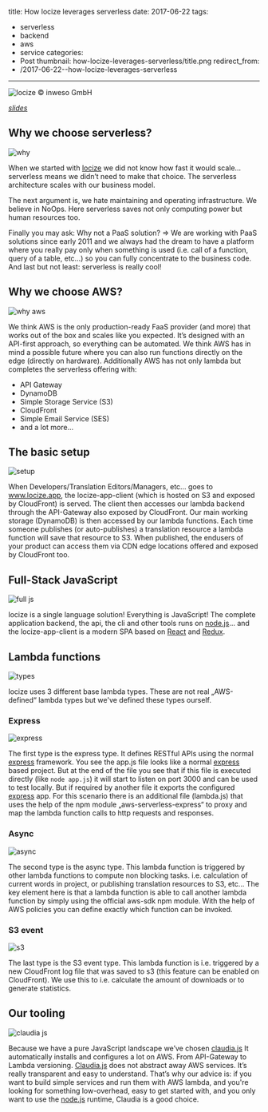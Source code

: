 title: How locize leverages serverless
date: 2017-06-22
tags:
  - serverless
  - backend
  - aws
  - service
categories:
  - Post
thumbnail: how-locize-leverages-serverless/title.png
redirect_from:
- /2017-06-22--how-locize-leverages-serverless
---

![](title.png "locize © inweso GmbH")

_[slides](https://www.slideshare.net/adrai/locize-tech-talk)_

## Why we choose serverless?

![why](why.png "locize © inweso GmbH")

When we started with [locize](http://www.locize.com) we did not know how fast it would scale… serverless means we didn’t need to make that choice. The serverless architecture scales with our business model.

The next argument is, we hate maintaining and operating infrastructure. We believe in NoOps. Here serverless saves not only computing power but human resources too.

Finally you may ask: Why not a PaaS solution? => We are working with PaaS solutions since early 2011 and we always had the dream to have a platform where you really pay only when something is used (i.e. call of a function, query of a table, etc…) so you can fully concentrate to the business code.
And last but not least: serverless is really cool!


## Why we choose AWS?

![why aws](why_aws.png "locize © inweso GmbH")

We think AWS is the only production-ready FaaS provider (and more) that works out of the box and scales like you expected. It’s designed with an API-first approach, so everything can be automated.
We think AWS has in mind a possible future where you can also run functions directly on the edge (directly on hardware).
Additionally AWS has not only lambda but completes the serverless offering with:

- API Gateway
- DynamoDB
- Simple Storage Service (S3)
- CloudFront
- Simple Email Service (SES)
- and a lot more...


## The basic setup

![setup](setup.png "locize © inweso GmbH")

When Developers/Translation Editors/Managers, etc… goes to www.locize.app, the locize-app-client (which is hosted on S3 and exposed by CloudFront) is served. The client then accesses our lambda backend through the API-Gateway also exposed by CloudFront. Our main working storage (DynamoDB) is then accessed by our lambda functions.
Each time someone publishes (or auto-publishes) a translation resource a lambda function will save that resource to S3. When published, the endusers of your product can access them via CDN edge locations offered and exposed by CloudFront too.


## Full-Stack JavaScript

![full js](full_js.png "locize © inweso GmbH")

locize is a single language solution! Everything is JavaScript!
The complete application backend, the api, the cli and other tools runs on [node.js](https://nodejs.org)… and the locize-app-client is a modern SPA based on [React](https://facebook.github.io/react/) and [Redux](http://redux.js.org/).


## Lambda functions

![types](types.png "locize © inweso GmbH")

locize uses 3 different base lambda types.
These are not real „AWS-defined“ lambda types but we've defined these types ourself.

### Express

![express](express.png "locize © inweso GmbH")

The first type is the express type.
It defines RESTful APIs using the normal [express](http://expressjs.com/) framework.
You see the app.js file looks like a normal [express](http://expressjs.com/)  based project.
But at the end of the file you see that if this file is executed directly (like `node app.js`) it will start to listen on port 3000 and can be used to test locally.
But if required by another file it exports the configured [express](http://expressjs.com/) app.
For this scenario there is an additional file (lambda.js) that uses the help of the npm module „aws-serverless-express“ to proxy and map the lambda function calls to http requests and responses. 

### Async

![async](async.png "locize © inweso GmbH")

The second type is the async type.
This lambda function is triggered by other lambda functions to compute non blocking tasks. i.e. calculation of current words in project, or publishing translation resources to S3, etc…
The key element here is that a lambda function is able to call another lambda function by simply using the official aws-sdk npm module.
With the help of AWS policies you can define exactly which function can be invoked.

### S3 event

![s3](s3.png "locize © inweso GmbH")

The last type is the S3 event type.
This lambda function is i.e. triggered by a new CloudFront log file that was saved to s3 (this feature can be enabled on CloudFront).
We use this to i.e. calculate the amount of downloads or to generate statistics.

## Our tooling

![claudia js](claudia.png "locize © inweso GmbH")

Because we have a pure JavaScript landscape we’ve chosen [claudia.js](https://claudiajs.com/)
It automatically installs and configures a lot on AWS. From API-Gateway to Lambda versioning.
[Claudia.js](https://claudiajs.com/) does not abstract away AWS services. It’s really transparent and easy to understand.
That’s why our advice is: if you want to build simple services and run them with AWS lambda, and you're looking for something low-overhead, easy to get started with, and you only want to use the [node.js](https://nodejs.org) runtime, Claudia is a good choice.
